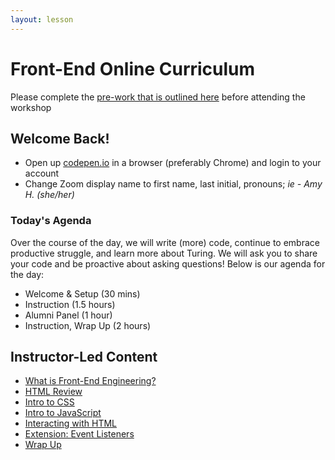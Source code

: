 ```yaml
---
layout: lesson
---
```


# Front-End Online Curriculum

Please complete the [pre-work that is outlined here](./pre-work) before attending the workshop

## Welcome Back!

- Open up <a target="blank" href="http://codepen.io/">codepen.io</a> in a browser (preferably Chrome) and login to your account
- Change Zoom display name to first name, last initial, pronouns; _ie - Amy H. (she/her)_

### Today's Agenda

Over the course of the day, we will write (more) code, continue to embrace productive struggle, and learn more about Turing.  We will ask you to share your code and be proactive about asking questions! Below is our agenda for the day:

- Welcome & Setup (30 mins)
- Instruction (1.5 hours)
- Alumni Panel (1 hour) 
- Instruction, Wrap Up (2 hours)

## Instructor-Led Content

- [What is Front-End Engineering?](./what-is-fee)
- [HTML Review](./html-review)
- [Intro to CSS](./intro-to-css)
- [Intro to JavaScript](./intro-to-js)
- [Interacting with HTML](./interacting-with-html)
- [Extension: Event Listeners](./event-listeners)
- [Wrap Up](./wrap-up)